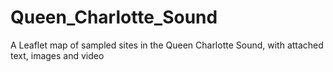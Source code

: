 # Queen_Charlotte_Sound
A Leaflet map of sampled sites in the Queen Charlotte Sound, with attached text, images and video
